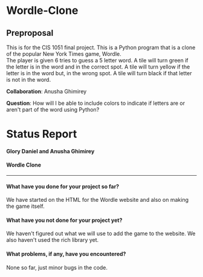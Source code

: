 # Wordle-Clone

## Preproposal
This is for the CIS 1051 final project.
This is a Python program that is a clone of the popular New York Times game, Wordle.  
The player is given 6 tries to guess a 5 letter word. 
A tile will turn green if the letter is in the word and in the correct spot. 
A tile will turn yellow if the letter is in the word but, in the wrong spot. 
A tile will turn black if that letter is not in the word.

**Collaboration**:
Anusha Ghimirey

**Question**:
How will I be able to include colors to indicate if letters are or aren't part of the word using Python?

# Status Report
#### Glory Daniel and Anusha Ghimirey
#### Wordle Clone
***
#### What have you done for your project so far?
We have started on the HTML for the Wordle website and also on making the game itself.
#### What have you not done for your project yet?
We haven't figured out what we will use to add the game to the website. We also haven't used the rich library yet.
#### What problems, if any, have you encountered?
None so far, just minor bugs in the code.
